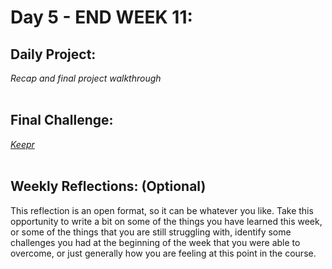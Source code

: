 # Day 5 - END WEEK 11:

## Daily Project:

_Recap and final project walkthrough_
<br> <br>

## Final Challenge:

_[Keepr](https://github.com/IDMiller2020/final-project--keeper)_
<br> <br>

## Weekly Reflections: (Optional)

This reflection is an open format, so it can be whatever you like. Take this opportunity to write a bit on some of the things you have learned this week, or some of the things that you are still struggling with, identify some challenges you had at the beginning of the week that you were able to overcome, or just generally how you are feeling at this point in the course.
